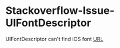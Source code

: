 # Stackoverflow-Issue-UIFontDescriptor
UIFontDescriptor can't find iOS font
[URL](https://stackoverflow.com/questions/74868021/uifontdescriptor-cant-find-ios-font)
